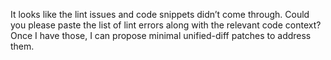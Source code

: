 It looks like the lint issues and code snippets didn’t come through. Could you please paste the list of lint errors along with the relevant code context? Once I have those, I can propose minimal unified-diff patches to address them.